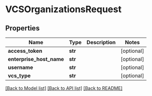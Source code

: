 # VCSOrganizationsRequest

## Properties
Name | Type | Description | Notes
------------ | ------------- | ------------- | -------------
**access_token** | **str** |  | [optional] 
**enterprise_host_name** | **str** |  | [optional] 
**username** | **str** |  | [optional] 
**vcs_type** | **str** |  | [optional] 

[[Back to Model list]](../README.md#documentation-for-models) [[Back to API list]](../README.md#documentation-for-api-endpoints) [[Back to README]](../README.md)


